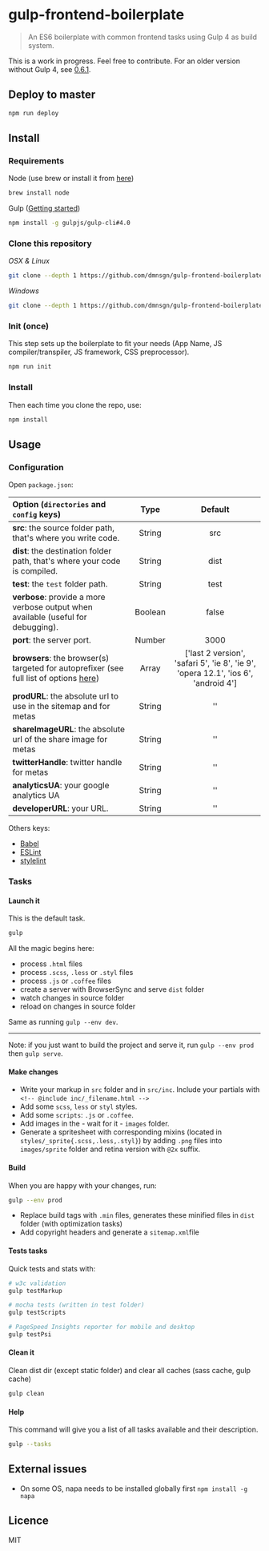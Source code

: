gulp-frontend-boilerplate
=========================

> An ES6 boilerplate with common frontend tasks using Gulp 4 as build system.

This is a work in progress. Feel free to contribute. For an older version without Gulp 4, see [0.6.1](https://github.com/dmnsgn/gulp-frontend-boilerplate/releases/tag/0.6.1).

## Deploy to master

```bash
npm run deploy
```

## Install
### Requirements

Node (use brew or install it from [here](http://nodejs.org/download/))

```bash
brew install node
```

Gulp ([Getting started](https://github.com/gulpjs/gulp/blob/master/docs/getting-started.md#getting-started))

```bash
npm install -g gulpjs/gulp-cli#4.0
```

### Clone this repository

*OSX & Linux*

```bash
git clone --depth 1 https://github.com/dmnsgn/gulp-frontend-boilerplate.git && cd gulp-frontend-boilerplate && rm -rf .git
```

*Windows*

```bash
git clone --depth 1 https://github.com/dmnsgn/gulp-frontend-boilerplate.git && cd gulp-frontend-boilerplate && rd /s /q .git
```

### Init (once)

This step sets up the boilerplate to fit your needs (App Name, JS compiler/transpiler, JS framework, CSS preprocessor).

```bash
npm run init
```

### Install

Then each time you clone the repo, use:

```bash
npm install
```

## Usage

### Configuration

Open `package.json`:

|Option (`directories` and `config` keys)|Type|Default
|:---------|:---------:|:----------:|
|**src**: the source folder path, that's where you write code.|String|src|
|**dist**: the destination folder path, that's where your code is compiled.|String|dist|
|**test**: the `test` folder path.|String|test|
|**verbose**: provide a more verbose output when available (useful for debugging).|Boolean|false|
|**port**: the server port.|Number|3000|
|**browsers**: the browser(s) targeted for autoprefixer (see full list of options [here](https://github.com/ai/autoprefixer#browsers))|Array|['last 2 version', 'safari 5', 'ie 8', 'ie 9', 'opera 12.1', 'ios 6', 'android 4']|
|**prodURL**: the absolute url to use in the sitemap and for metas|String|''|
|**shareImageURL**: the absolute url of the share image for metas|String|''|
|**twitterHandle**: twitter handle for metas|String|''|
|**analyticsUA**: your google analytics UA|String|''|
|**developerURL**: your URL.|String|''|

Others keys:

* [Babel](https://babeljs.io/docs/usage/babelrc/)
* [ESLint](http://eslint.org/docs/user-guide/configuring)
* [stylelint](https://github.com/stylelint/stylelint/blob/master/docs/user-guide/configuration.md)

### Tasks

#### Launch it

This is the default task.

```bash
gulp
```
All the magic begins here:

* process `.html` files
* process `.scss`, `.less` or `.styl` files
* process `.js` or `.coffee` files
* create a server with BrowserSync and serve `dist` folder
* watch changes in source folder
* reload on changes in source folder

Same as running `gulp --env dev`.

---
Note: if you just want to build the project and serve it, run `gulp --env prod` then `gulp serve`.


#### Make changes

 * Write your markup in `src` folder and in `src/inc`. Include your partials with `<!-- @include inc/_filename.html -->`
 * Add some `scss`, `less` or `styl` styles.
 * Add some `scripts`: `.js` or `.coffee`.
 * Add images in the - wait for it - `images` folder.
 * Generate a spritesheet with corresponding mixins (located in `styles/_sprite{.scss,.less,.styl}`) by adding `.png` files into `images/sprite` folder and retina version with `@2x` suffix.

#### Build

When you are happy with your changes, run:

```bash
gulp --env prod
```

* Replace build tags with `.min` files, generates these minified files in `dist` folder (with optimization tasks)
* Add copyright headers and generate a `sitemap.xml`file

#### Tests tasks

Quick tests and stats with:

```bash
# w3c validation
gulp testMarkup

# mocha tests (written in test folder)
gulp testScripts

# PageSpeed Insights reporter for mobile and desktop
gulp testPsi
```

#### Clean it

Clean dist dir (except static folder) and clear all caches (sass cache, gulp cache)

```bash
gulp clean
```
#### Help

This command will give you a list of all tasks available and their description.

```bash
gulp --tasks
```

## External issues

* On some OS, napa needs to be installed globally first `npm install -g napa`

## Licence

MIT
